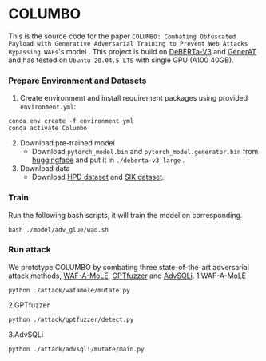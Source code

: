 # COLUMBO

This is the source code for the paper `COLUMBO: Combating Obfuscated Payload with Generative Adversarial Training to Prevent Web Attacks Bypassing WAFs`'s model . This project is build on [DeBERTa-V3](https://github.com/microsoft/DeBERTa) and [GenerAT](https://github.com/Opdoop/GenerAT)  and has tested on `Ubuntu 20.04.5 LTS` with single GPU (A100 40GB).

### Prepare Environment and Datasets

1. Create environment and install requirement packages using provided `environment.yml`:

```
conda env create -f environment.yml
conda activate Columbo
```

2. Download pre-trained model
   * Download `pytorch_model.bin` and `pytorch_model.generator.bin` from [huggingface](https://huggingface.co/microsoft/deberta-v3-large/tree/main) and put it in `./deberta-v3-large` . 
3. Download data
   * Download [HPD dataset](https://github.com/Morzeux/HttpParamsDataset) and [SIK dataset](https://www.kaggle.com/datasets/syedsaqlainhussain/sql-injection-dataset).

### Train

Run the following bash scripts, it will train the model on corresponding.

```
bash ./model/adv_glue/wad.sh
```

### Run attack
We prototype COLUMBO by combating three state-of-the-art adversarial attack methods, [WAF-A-MoLE](https://github.com/AvalZ/waf-a-mole), [GPTfuzzer](https://github.com/hongliangliang/gptfuzzer) and [AdvSQLi](https://github.com/u21h2/AutoSpear).
1.WAF-A-MoLE
```
python ./attack/wafamole/mutate.py
```

2.GPTfuzzer
```
python ./attack/gptfuzzer/detect.py
```

3.AdvSQLi
```
python ./attack/advsqli/mutate/main.py
```
